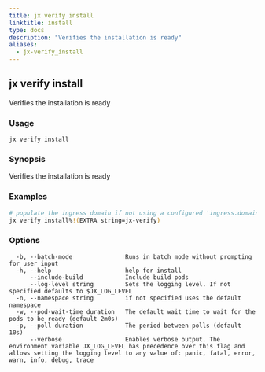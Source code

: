 ```yaml
---
title: jx verify install
linktitle: install
type: docs
description: "Verifies the installation is ready"
aliases:
  - jx-verify_install
---
```


## jx verify install

Verifies the installation is ready

### Usage

```
jx verify install
```

### Synopsis

Verifies the installation is ready

### Examples

  ```bash
  # populate the ingress domain if not using a configured 'ingress.domain' setting
  jx verify install%!(EXTRA string=jx-verify)

  ```
### Options

```
  -b, --batch-mode               Runs in batch mode without prompting for user input
  -h, --help                     help for install
      --include-build            Include build pods
      --log-level string         Sets the logging level. If not specified defaults to $JX_LOG_LEVEL
  -n, --namespace string         if not specified uses the default namespace
  -w, --pod-wait-time duration   The default wait time to wait for the pods to be ready (default 2m0s)
  -p, --poll duration            The period between polls (default 10s)
      --verbose                  Enables verbose output. The environment variable JX_LOG_LEVEL has precedence over this flag and allows setting the logging level to any value of: panic, fatal, error, warn, info, debug, trace
```

